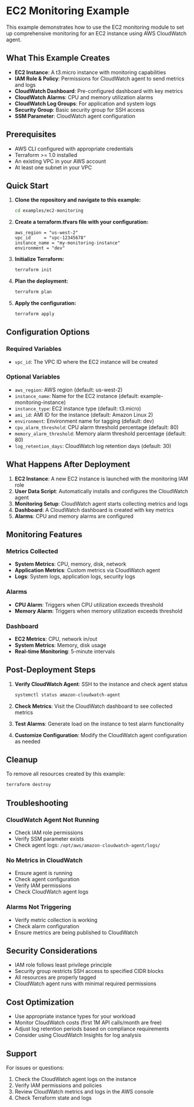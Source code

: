 # EC2 Monitoring Example

This example demonstrates how to use the EC2 monitoring module to set up comprehensive monitoring for an EC2 instance using AWS CloudWatch agent.

## What This Example Creates

- **EC2 Instance**: A t3.micro instance with monitoring capabilities
- **IAM Role & Policy**: Permissions for CloudWatch agent to send metrics and logs
- **CloudWatch Dashboard**: Pre-configured dashboard with key metrics
- **CloudWatch Alarms**: CPU and memory utilization alarms
- **CloudWatch Log Groups**: For application and system logs
- **Security Group**: Basic security group for SSH access
- **SSM Parameter**: CloudWatch agent configuration

## Prerequisites

- AWS CLI configured with appropriate credentials
- Terraform >= 1.0 installed
- An existing VPC in your AWS account
- At least one subnet in your VPC

## Quick Start

1. **Clone the repository and navigate to this example:**
   ```bash
   cd examples/ec2-monitoring
   ```

2. **Create a terraform.tfvars file with your configuration:**
   ```hcl
   aws_region = "us-west-2"
   vpc_id     = "vpc-12345678"
   instance_name = "my-monitoring-instance"
   environment = "dev"
   ```

3. **Initialize Terraform:**
   ```bash
   terraform init
   ```

4. **Plan the deployment:**
   ```bash
   terraform plan
   ```

5. **Apply the configuration:**
   ```bash
   terraform apply
   ```

## Configuration Options

### Required Variables

- `vpc_id`: The VPC ID where the EC2 instance will be created

### Optional Variables

- `aws_region`: AWS region (default: us-west-2)
- `instance_name`: Name for the EC2 instance (default: example-monitoring-instance)
- `instance_type`: EC2 instance type (default: t3.micro)
- `ami_id`: AMI ID for the instance (default: Amazon Linux 2)
- `environment`: Environment name for tagging (default: dev)
- `cpu_alarm_threshold`: CPU alarm threshold percentage (default: 80)
- `memory_alarm_threshold`: Memory alarm threshold percentage (default: 80)
- `log_retention_days`: CloudWatch log retention days (default: 30)

## What Happens After Deployment

1. **EC2 Instance**: A new EC2 instance is launched with the monitoring IAM role
2. **User Data Script**: Automatically installs and configures the CloudWatch agent
3. **Monitoring Setup**: CloudWatch agent starts collecting metrics and logs
4. **Dashboard**: A CloudWatch dashboard is created with key metrics
5. **Alarms**: CPU and memory alarms are configured

## Monitoring Features

### Metrics Collected
- **System Metrics**: CPU, memory, disk, network
- **Application Metrics**: Custom metrics via CloudWatch agent
- **Logs**: System logs, application logs, security logs

### Alarms
- **CPU Alarm**: Triggers when CPU utilization exceeds threshold
- **Memory Alarm**: Triggers when memory utilization exceeds threshold

### Dashboard
- **EC2 Metrics**: CPU, network in/out
- **System Metrics**: Memory, disk usage
- **Real-time Monitoring**: 5-minute intervals

## Post-Deployment Steps

1. **Verify CloudWatch Agent**: SSH to the instance and check agent status
   ```bash
   systemctl status amazon-cloudwatch-agent
   ```

2. **Check Metrics**: Visit the CloudWatch dashboard to see collected metrics

3. **Test Alarms**: Generate load on the instance to test alarm functionality

4. **Customize Configuration**: Modify the CloudWatch agent configuration as needed

## Cleanup

To remove all resources created by this example:

```bash
terraform destroy
```

## Troubleshooting

### CloudWatch Agent Not Running
- Check IAM role permissions
- Verify SSM parameter exists
- Check agent logs: `/opt/aws/amazon-cloudwatch-agent/logs/`

### No Metrics in CloudWatch
- Ensure agent is running
- Check agent configuration
- Verify IAM permissions
- Check CloudWatch agent logs

### Alarms Not Triggering
- Verify metric collection is working
- Check alarm configuration
- Ensure metrics are being published to CloudWatch

## Security Considerations

- IAM role follows least privilege principle
- Security group restricts SSH access to specified CIDR blocks
- All resources are properly tagged
- CloudWatch agent runs with minimal required permissions

## Cost Optimization

- Use appropriate instance types for your workload
- Monitor CloudWatch costs (first 1M API calls/month are free)
- Adjust log retention periods based on compliance requirements
- Consider using CloudWatch Insights for log analysis

## Support

For issues or questions:
1. Check the CloudWatch agent logs on the instance
2. Verify IAM permissions and policies
3. Review CloudWatch metrics and logs in the AWS console
4. Check Terraform state and logs